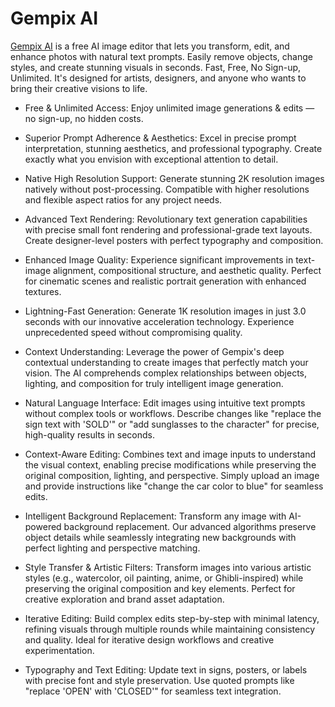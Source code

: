 # Gempix AI

[Gempix AI](https://gempix.ai/) is a free AI image editor that lets you transform, edit, and enhance photos with natural text prompts. Easily remove objects, change styles, and create stunning visuals in seconds. Fast, Free, No Sign-up, Unlimited. It's designed for artists, designers, and anyone who wants to bring their creative visions to life.

- Free & Unlimited Access: Enjoy unlimited image generations & edits — no sign-up, no hidden costs.

- Superior Prompt Adherence & Aesthetics: Excel in precise prompt interpretation, stunning aesthetics, and professional typography. Create exactly what you envision with exceptional attention to detail.

- Native High Resolution Support: Generate stunning 2K resolution images natively without post-processing. Compatible with higher resolutions and flexible aspect ratios for any project needs.

- Advanced Text Rendering: Revolutionary text generation capabilities with precise small font rendering and professional-grade text layouts. Create designer-level posters with perfect typography and composition.

- Enhanced Image Quality: Experience significant improvements in text-image alignment, compositional structure, and aesthetic quality. Perfect for cinematic scenes and realistic portrait generation with enhanced textures.

- Lightning-Fast Generation: Generate 1K resolution images in just 3.0 seconds with our innovative acceleration technology. Experience unprecedented speed without compromising quality.

- Context Understanding: Leverage the power of Gempix's deep contextual understanding to create images that perfectly match your vision. The AI comprehends complex relationships between objects, lighting, and composition for truly intelligent image generation.

- Natural Language Interface: Edit images using intuitive text prompts without complex tools or workflows. Describe changes like "replace the sign text with 'SOLD'" or "add sunglasses to the character" for precise, high-quality results in seconds.

- Context-Aware Editing: Combines text and image inputs to understand the visual context, enabling precise modifications while preserving the original composition, lighting, and perspective. Simply upload an image and provide instructions like "change the car color to blue" for seamless edits.

- Intelligent Background Replacement: Transform any image with AI-powered background replacement. Our advanced algorithms preserve object details while seamlessly integrating new backgrounds with perfect lighting and perspective matching.

- Style Transfer & Artistic Filters: Transform images into various artistic styles (e.g., watercolor, oil painting, anime, or Ghibli-inspired) while preserving the original composition and key elements. Perfect for creative exploration and brand asset adaptation.

- Iterative Editing: Build complex edits step-by-step with minimal latency, refining visuals through multiple rounds while maintaining consistency and quality. Ideal for iterative design workflows and creative experimentation.

- Typography and Text Editing: Update text in signs, posters, or labels with precise font and style preservation. Use quoted prompts like "replace 'OPEN' with 'CLOSED'" for seamless text integration.

